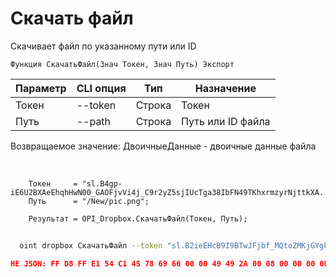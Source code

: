 ﻿---
sidebar_position: 11
---

# Скачать файл
 Скачивает файл по указанному пути или ID



`Функция СкачатьФайл(Знач Токен, Знач Путь) Экспорт`

  | Параметр | CLI опция | Тип | Назначение |
  |-|-|-|-|
  | Токен | --token | Строка | Токен |
  | Путь | --path | Строка | Путь или ID файла |

  
  Возвращаемое значение:   ДвоичныеДанные - двоичные данные файла

<br/>




```bsl title="Пример кода"
    Токен     = "sl.B4gp-iE6U2BXAeEhqhHwN00_GAOFjvVi4j_C9r2yZ5sjIUcTga38IbFN49TKhxrmzyrNjttkXA...";
    Путь      = "/New/pic.png";

    Результат = OPI_Dropbox.СкачатьФайл(Токен, Путь);
```



```sh title="Пример команды CLI"
    
  oint dropbox СкачатьФайл --token "sl.B2ieEHcB9I9BTwJFjbf_MQtoZMKjGYgkpBqzQkvBfuSz41Qpy5r3d7a4ax22I5ILWhd9KLbN5L..." --path %path%

```

```json title="Результат"
НЕ JSON: FF D8 FF E1 54 C1 45 78 69 66 00 00 49 49 2A 00 08 00 00 00 0B 00 0E 01 02 00 20 00 00 00 92 00 00 00 0F 01 02 00 05 00 00 00 B2 00 00 00 10 01 02 00 07 00 00 00 B8 00 00 00 12 01 03 00 01 00…
```
